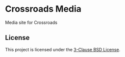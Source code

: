 # Crossroads Media

Media site for Crossroads

## License

This project is licensed under the [3-Clause BSD License](https://opensource.org/licenses/BSD-3-Clause).
